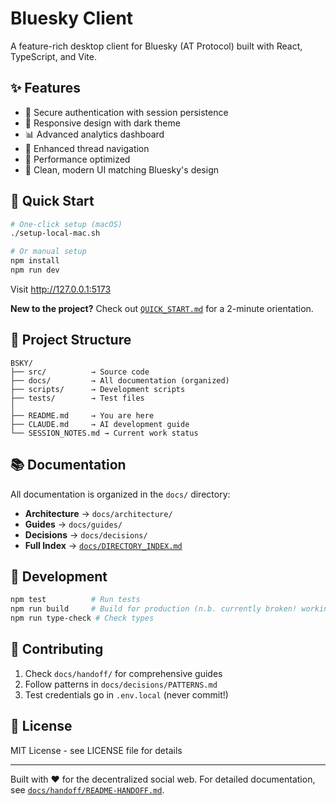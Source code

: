 # Bluesky Client

A feature-rich desktop client for Bluesky (AT Protocol) built with React, TypeScript, and Vite.

## ✨ Features

- 🔐 Secure authentication with session persistence
- 📱 Responsive design with dark theme
- 📊 Advanced analytics dashboard
- 🧵 Enhanced thread navigation
- 🚀 Performance optimized
- 🎨 Clean, modern UI matching Bluesky's design

## 🚀 Quick Start

```bash
# One-click setup (macOS)
./setup-local-mac.sh

# Or manual setup
npm install
npm run dev
```

Visit http://127.0.0.1:5173

**New to the project?** Check out [`QUICK_START.md`](QUICK_START.md) for a 2-minute orientation.

## 📁 Project Structure

```
BSKY/
├── src/          → Source code
├── docs/         → All documentation (organized)
├── scripts/      → Development scripts  
├── tests/        → Test files
│
├── README.md     → You are here
├── CLAUDE.md     → AI development guide
└── SESSION_NOTES.md → Current work status
```

## 📚 Documentation

All documentation is organized in the `docs/` directory:

- **Architecture** → `docs/architecture/`
- **Guides** → `docs/guides/`
- **Decisions** → `docs/decisions/`
- **Full Index** → [`docs/DIRECTORY_INDEX.md`](docs/DIRECTORY_INDEX.md)

## 🔧 Development

```bash
npm test          # Run tests
npm run build     # Build for production (n.b. currently broken! working on it)
npm run type-check # Check types
```

## 🤝 Contributing

1. Check `docs/handoff/` for comprehensive guides
2. Follow patterns in `docs/decisions/PATTERNS.md`
3. Test credentials go in `.env.local` (never commit!)

## 📄 License

MIT License - see LICENSE file for details

---

Built with ❤️ for the decentralized social web. For detailed documentation, see [`docs/handoff/README-HANDOFF.md`](docs/handoff/README-HANDOFF.md).
